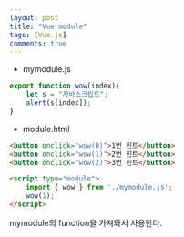 ```yaml
---
layout: post
title: "Vue module"
tags: [Vue.js]
comments: true
---
```



- mymodule.js

```jsx
export function wow(index){
    let s = "자바스크립트";
    alert(s[index]);
}
```

- module.html

```html
<button onclick="wow(0)">1번 힌트</button>
<button onclick="wow(1)">2번 힌트</button>
<button onclick="wow(2)">3번 힌트</button>

<script type="module">
    import { wow } from './mymodule.js';
    wow(1);
</script>
```

mymodule의 function을 가져와서 사용한다.